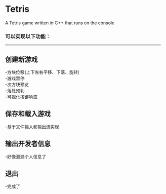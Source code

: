 # Tetris
A Tetris game written in C++ that runs on the console  

### 可以实现以下功能：

***

## **创建新游戏**  
-方块位移(上下左右平移、下落、旋转)  
-游戏暂停  
-次方块预览  
-落处预判  
-可视化按键响应  
## **保存和载入游戏**  
-基于文件输入和输出流实现  
## **输出开发者信息**  
-好像泄漏个人信息了  
## **退出**  
-完成了
